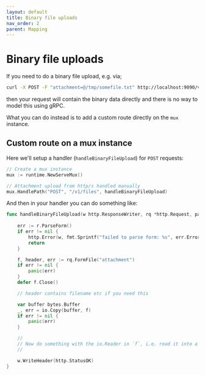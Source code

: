 ```yaml
---
layout: default
title: Binary file uploads
nav_order: 2
parent: Mapping
---
```


# Binary file uploads

If you need to do a binary file upload, e.g. via;

```sh
curl -X POST -F "attachment=@/tmp/somefile.txt" http://localhost:9090/v1/files
```

then your request will contain the binary data directly and there is no way to model this using gRPC.

What you can do instead is to add a custom route directly on the `mux` instance.

## Custom route on a mux instance

Here we'll setup a handler (`handleBinaryFileUpload`) for `POST` requests: 

```go
// Create a mux instance
mux := runtime.NewServeMux()

// Attachment upload from http/s handled manually
mux.HandlePath("POST", "/v1/files", handleBinaryFileUpload)
```

And then in your handler you can do something like:

```go
func handleBinaryFileUpload(w http.ResponseWriter, rq *http.Request, params map[string]string) {
  
	err := r.ParseForm()
	if err != nil {
		http.Error(w, fmt.Sprintf("failed to parse form: %s", err.Error()), http.StatusBadRequest)
		return
	}

	f, header, err := rq.FormFile("attachment")
	if err != nil {
		panic(err)
	}
	defer f.Close()

	// header contains filename etc if you need this

	var buffer bytes.Buffer
	_, err = io.Copy(buffer, f)
	if err != nil {
		panic(err)
	}

	//
	// Now do something with the io.Reader in `f`, i.e. read it into a buffer or stream it to a gRPC client side stream.
	//

	w.WriteHeader(http.StatusOK)
}
```
